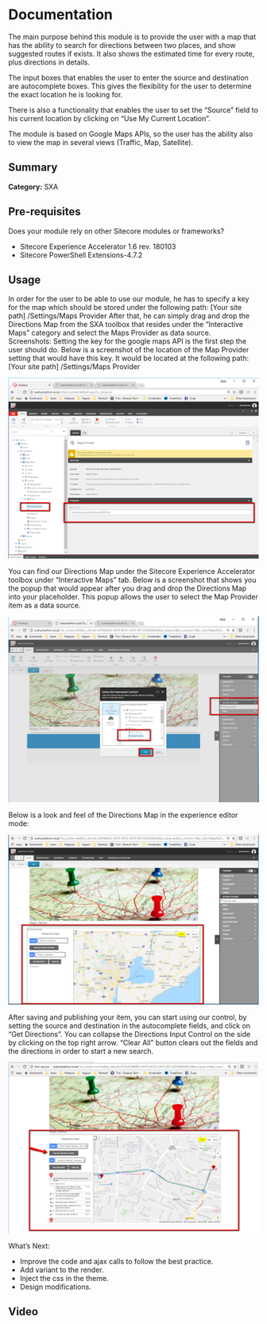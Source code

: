 # Documentation

The main purpose behind this module is to provide the user with a map that has the ability to search for directions between two places, and show suggested routes if exists. It also shows the estimated time for every route, plus directions in details. 

The input boxes that enables the user to enter the source and destination are autocomplete boxes. This gives the flexibility for the user to determine the exact location he is looking for.

There is also a functionality that enables the user to set the “Source” field to his current location by clicking on “Use My Current Location”. 

The module is based on Google Maps APIs, so the user has the ability also to view the map in several views (Traffic, Map, Satellite).

## Summary

**Category:** SXA

## Pre-requisites

Does your module rely on other Sitecore modules or frameworks?

- Sitecore Experience Accelerator 1.6 rev. 180103 
- Sitecore PowerShell Extensions-4.7.2


## Usage

In order for the user to be able to use our module, he has to specify a key for the map which should be stored under the following path:
[Your site path] /Settings/Maps Provider
After that, he can simply drag and drop the Directions Map from the SXA toolbox that resides under the “Interactive Maps” category and select the Maps Provider as data source.
 
Screenshots:
Setting the key for the google maps API is the first step the user should do. Below is a screenshot of the location of the Map Provider setting that would have this key. It would be located at the following path: 
[Your site path] /Settings/Maps Provider

![p1](images/p1.png?raw=true "p1")

You can find our Directions Map under the Sitecore Experience Accelerator toolbox under “Interactive Maps” tab. Below is a screenshot that shows you the popup that would appear after you drag and drop the Directions Map into your placeholder. This popup allows the user to select the Map Provider item as a data source.

![p2](images/p2.png?raw=true "p2")

Below is a look and feel of the Directions Map in the experience editor mode:

![p3](images/p3.png?raw=true "p3")

After saving and publishing your item, you can start using our control, by setting the source and destination in the autocomplete fields, and click on “Get Directions”. You can collapse the Directions Input Control on the side by clicking on the top right arrow. “Clear All” button clears out the fields and the directions in order to start a new search.

![p4](images/p4.png?raw=true "p4")

What’s Next:
- Improve the code and ajax calls to follow the best practice.
- Add variant to the render.
- Inject the css in the theme.
- Design modifications.

## Video
